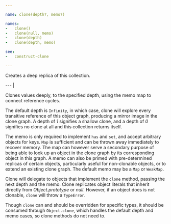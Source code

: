 ```yaml
---

name: clone(depth?, memo?)

names:
-   clone()
-   clone(null, memo)
-   clone(depth)
-   clone(depth, memo)

see:
-   construct-clone

---
```


Creates a deep replica of this collection.

--- |

Clones values deeply, to the specified depth, using the memo map to connect
reference cycles.

The default depth is `Infinity`, in which case, clone will explore every
transitive reference of this object graph, producing a mirror image in the clone
graph.
A depth of *1* signifies a shallow clone, and a depth of *0* signifies no clone
at all and this collection returns itself.

The memo is only required to implement `has` and `set`, and accept arbitrary
objects for keys.
`Map` is sufficient and can be thrown away immediately to recover memory.
The map can however serve a secondary purpose of being able to look up an object
in the clone graph by its corresponding object in this graph.
A memo can also be primed with pre-determined replicas of certain objects,
particularly useful for non-clonable objects, or to extend an existing clone
graph.
The default memo may be a `Map` or `WeakMap`.

Clone will delegate to objects that implement the `clone` method, passing the
next depth and the memo.
Clone replicates object literals that inherit directly from *Object.prototype*
or *null*.
However, if an object does is not clonable, `clone` will throw a `TypeError`.

Though `clone` can and should be overridden for specific types, it should be
consumed through `Object.clone`, which handles the default depth and memo cases,
so clone methods do not need to.

